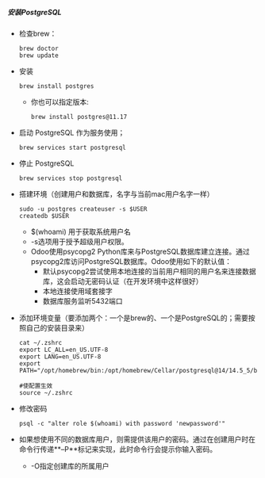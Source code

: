 ##### 安装PostgreSQL

- 检查brew：

  ```
  brew doctor
  brew update
  ```

- 安装

  ```
  brew install postgres
  ```

  - 你也可以指定版本:

    ```
    brew install postgres@11.17
    ```

- 启动 PostgreSQL 作为服务使用；

  ```
  brew services start postgresql
  ```

- 停止 PostgreSQL

  ```
  brew services stop postgresql
  ```

- 搭建环境（创建用户和数据库，名字与当前mac用户名字一样）

  ```
  sudo -u postgres createuser -s $USER
  createdb $USER
  ```

  - $(whoami) 用于获取系统用户名
  - -s选项用于授予超级用户权限。
  - Odoo使用psycopg2 Python库来与PostgreSQL数据库建立连接。通过psycopg2库访问PostgreSQL数据库。Odoo使用如下的默认值：
    - 默认psycopg2尝试使用本地连接的当前用户相同的用户名来连接数据库，这会启动无密码认证（在开发环境中这样很好）
    - 本地连接使用域套接字
    - 数据库服务监听5432端口

- 添加环境变量（要添加两个：一个是brew的、一个是PostgreSQL的；需要按照自己的安装目录来）

  ```
  cat ~/.zshrc
  export LC_ALL=en_US.UTF-8
  export LANG=en_US.UTF-8
  export PATH="/opt/homebrew/bin:/opt/homebrew/Cellar/postgresql@14/14.5_5/bin:$PATH"
  
  #使配置生效
  source ~/.zshrc
  ```

- 修改密码

  ```
  psql -c "alter role $(whoami) with password 'newpassword'"
  ```

- 如果想使用不同的数据库用户，则需提供该用户的密码。通过在创建用户时在命令行传递**–P**标记来实现，此时命令行会提示你输入密码。

  - -O指定创建库的所属用户